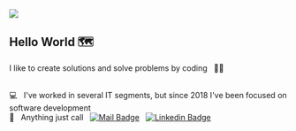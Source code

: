 <img width="auto" src="https://i.imgur.com/Wpoh2dD.jpg">

## Hello World :world_map:

I like to create solutions and solve problems by coding &nbsp; :technologist:

 <br/> :computer: &nbsp; I've worked in several IT segments, but since 2018 I've been focused on software development
 <br/> :call_me_hand: &nbsp; Anything just call &nbsp; 
[![Mail Badge](https://img.shields.io/badge/-gui@rasec.systems-2d1d4a?style=flat-square&logo=Gmail&logoColor=white&link=mailto:gui@rasec.systems)](mailto:gui@rasec.systems)
&nbsp; [![Linkedin Badge](https://img.shields.io/badge/-Guilherme_(Gui)_César-blue?style=flat-square&logo=Linkedin&logoColor=white&link=https://www.linkedin.com/in/gheezzer/)](https://www.linkedin.com/in/gheezzer/)
